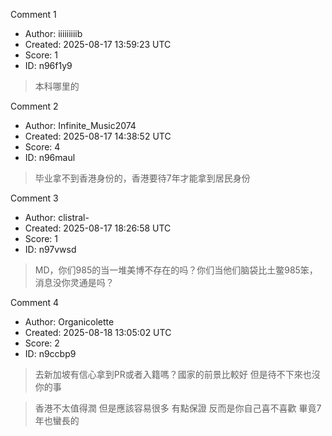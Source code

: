 Comment 1

- Author: iiiiiiiiib
- Created: 2025-08-17 13:59:23 UTC
- Score: 1
- ID: n96f1y9

> 本科哪里的

Comment 2

- Author: Infinite_Music2074
- Created: 2025-08-17 14:38:52 UTC
- Score: 4
- ID: n96maul

> 毕业拿不到香港身份的，香港要待7年才能拿到居民身份

Comment 3

- Author: clistral-
- Created: 2025-08-17 18:26:58 UTC
- Score: 1
- ID: n97vwsd

> MD，你们985的当一堆美博不存在的吗？你们当他们脑袋比土鳖985笨，消息没你灵通是吗？

Comment 4

- Author: Organicolette
- Created: 2025-08-18 13:05:02 UTC
- Score: 2
- ID: n9ccbp9

> 去新加坡有信心拿到PR或者入籍嗎？國家的前景比較好 但是待不下來也沒你的事

> 香港不太值得潤 但是應該容易很多 有點保證 反而是你自己喜不喜歡 畢竟7年也蠻長的
